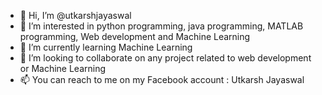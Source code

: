 - 👋 Hi, I’m @utkarshjayaswal
- 👀 I’m interested in python programming, java programming, MATLAB programming, Web development and Machine Learning
- 🌱 I’m currently learning Machine Learning  
- 💞️ I’m looking to collaborate on any project related to web development or Machine Learning
- 📫 You can reach to me on my Facebook account : Utkarsh Jayaswal

<!---
utkarshjayaswal/utkarshjayaswal is a ✨ special ✨ repository because its `README.md` (this file) appears on your GitHub profile.
You can click the Preview link to take a look at your changes.
--->
